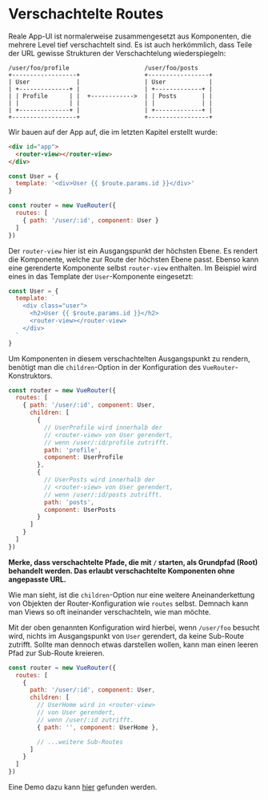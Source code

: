 # Verschachtelte Routes

Reale App-UI ist normalerweise zusammengesetzt aus Komponenten, die mehrere Level tief verschachtelt sind. Es ist auch herkömmlich, dass Teile der URL gewisse Strukturen der Verschachtelung wiederspiegeln:

```
/user/foo/profile                     /user/foo/posts
+------------------+                  +-----------------+
| User             |                  | User            |
| +--------------+ |                  | +-------------+ |
| | Profile      | |  +------------>  | | Posts       | |
| |              | |                  | |             | |
| +--------------+ |                  | +-------------+ |
+------------------+                  +-----------------+
```

Wir bauen auf der App auf, die im letzten Kapitel erstellt wurde:

``` html
<div id="app">
  <router-view></router-view>
</div>
```

``` js
const User = {
  template: '<div>User {{ $route.params.id }}</div>'
}

const router = new VueRouter({
  routes: [
    { path: '/user/:id', component: User }
  ]
})
```

Der `router-view` hier ist ein Ausgangspunkt der höchsten Ebene. Es rendert die Komponente, welche zur Route der höchsten Ebene passt. Ebenso kann eine gerenderte Komponente selbst `router-view` enthalten. Im Beispiel wird eines in das Template der `User`-Komponente eingesetzt:

``` js
const User = {
  template: `
    <div class="user">
      <h2>User {{ $route.params.id }}</h2>
      <router-view></router-view>
    </div>
  `
}
```

Um Komponenten in diesem verschachtelten Ausgangspunkt zu rendern, benötigt man die `children`-Option in der Konfiguration des `VueRouter`-Konstruktors.

``` js
const router = new VueRouter({
  routes: [
    { path: '/user/:id', component: User,
      children: [
        {
          // UserProfile wird innerhalb der
          // <router-view> von User gerendert,
          // wenn /user/:id/profile zutrifft.
          path: 'profile',
          component: UserProfile
        },
        {
          // UserPosts wird innerhalb der
          // <router-view> von User gerendert,
          // wenn /user/:id/posts zutrifft.
          path: 'posts',
          component: UserPosts
        }
      ]
    }
  ]
})
```

**Merke, dass verschachtelte Pfade, die mit `/` starten, als Grundpfad (Root) behandelt werden. Das erlaubt verschachtelte Komponenten ohne angepasste URL.**

Wie man sieht, ist die `children`-Option nur eine weitere Aneinanderkettung von Objekten der Router-Konfiguration wie `routes` selbst. Demnach kann man Views so oft ineinander verschachteln, wie man möchte.

Mit der oben genannten Konfiguration wird hierbei, wenn `/user/foo` besucht wird, nichts im Ausgangspunkt von `User` gerendert, da keine Sub-Route zutrifft. Sollte man dennoch etwas darstellen wollen, kann man einen leeren Pfad zur Sub-Route kreieren.

``` js
const router = new VueRouter({
  routes: [
    {
      path: '/user/:id', component: User,
      children: [
        // UserHome wird in <router-view>
        // von User gerendert,
        // wenn /user/:id zutrifft.
        { path: '', component: UserHome },

        // ...weitere Sub-Routes
      ]
    }
  ]
})
```

Eine Demo dazu kann [hier](http://jsfiddle.net/yyx990803/L7hscd8h/) gefunden werden.
